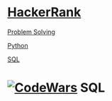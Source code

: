 # [HackerRank]() 

[Problem Solving](..%2FHackerRank%2FProblem%20Solving)

[Python](Python%2FREADME.md)

[SQL](..%2FHackerRank%2FSQL)
# [![CodeWars](https://raw.githubusercontent.com/adrianeyre/codewars/master/Ruby/Authored/sql.png)](SQL/SQL.md) SQL